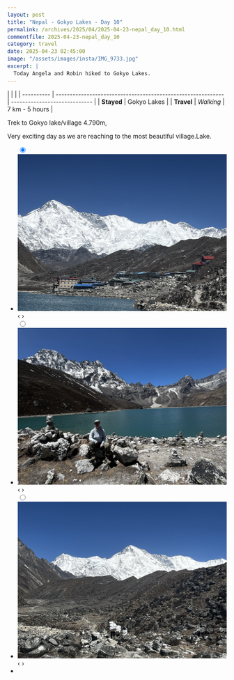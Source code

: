 ```yaml
---
layout: post
title: "Nepal - Gokyo Lakes - Day 10"
permalink: /archives/2025/04/2025-04-23-nepal_day_10.html
commentfile: 2025-04-23-nepal_day_10
category: travel
date: 2025-04-23 02:45:00
image: "/assets/images/insta/IMG_9733.jpg"
excerpt: |
  Today Angela and Robin hiked to Gokyo Lakes.
---
```


|            |                                                              |
| ---------- | ------------------------------------------------------------ | ----------------------------- |
| **Stayed** | Gokyo Lakes |
| **Travel** | _Walking_                          | 7 km - 5 hours       |

Trek to Gokyo lake/village 4.790m,

Very exciting day as we are reaching to the most beautiful village.Lake.


<ul class="slides">
    <input type="radio" name="radio-btn" id="img-1" checked="checked" />
    <li class="slide-container">
        <div class="slide">
          <a href="/assets/images/insta/IMG_9728.jpg"><img src="/assets/images/insta/IMG_9728.jpg" /></a>
        </div>			
    	<div class="nav">
      	     <label for="img-3" class="prev">&#x2039;</label>
      	     <label for="img-2" class="next">&#x203a;</label>
    	 </div>
    </li>    <input type="radio" name="radio-btn" id="img-2"  />
    <li class="slide-container">
        <div class="slide">
          <a href="/assets/images/insta/IMG_9733.jpg"><img src="/assets/images/insta/IMG_9733.jpg" /></a>
        </div>			
    	<div class="nav">
      	     <label for="img-1" class="prev">&#x2039;</label>
      	     <label for="img-3" class="next">&#x203a;</label>
    	 </div>
    </li>
    <input type="radio" name="radio-btn" id="img-3" />
    <li class="slide-container">
        <div class="slide">
          <a href="/assets/images/insta/IMG_9721.jpg"><img src="/assets/images/insta/IMG_9721.jpg" /></a>
        </div>
    	<div class="nav">
      	     <label for="img-2" class="prev">&#x2039;</label>
      	     <label for="img-1" class="next">&#x203a;</label>
    	 </div>
    </li>
  <li class="nav-dots">
      <label for="img-1" class="nav-dot" id="img-dot-1"></label>
      <label for="img-2" class="nav-dot" id="img-dot-2"></label>
      <label for="img-3" class="nav-dot" id="img-dot-3"></label>
  </li>
</ul>
             
